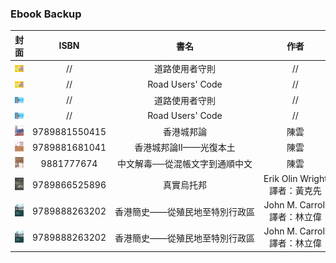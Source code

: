 

### <span id="Ebook"> Ebook Backup</span>

<table>
<thead>
<tr>
<th>封面</th>
<th>ISBN</th>
<th>書名</th>
<th>作者</th>
<th>出版年份</th>
<th>下載</th>
</tr>
</thead>
<tbody>
<tr>
	<td align="center" nowrap="nowrap"><img src="Img/道路使用者守則.jpg" alt="道路使用者守則" width="150"></td>
	<td align="center" nowrap="nowrap"> // </td>
	<td align="center" nowrap="nowrap">道路使用者守則</td>
	<td align="center" nowrap="nowrap"> // </td>
	<td align="center" nowrap="nowrap">2000</td>
	<td align="center" nowrap="nowrap"><a href="https://github.com/LYHPandaKing/EbookBackup/releases/download/Ebook/ruc_2000_chi.pdf">下載</a></td>
</tr>
<tr>
	<td align="center" nowrap="nowrap"><img src="Img/Road%20Users'%20Code.jpg" alt="Road Users' Code" width="150"></td>
	<td align="center" nowrap="nowrap"> // </td>
	<td align="center" nowrap="nowrap">Road Users' Code</td>
	<td align="center" nowrap="nowrap"> // </td>
	<td align="center" nowrap="nowrap">2000</td>
	<td align="center" nowrap="nowrap"><a href="https://github.com/LYHPandaKing/EbookBackup/releases/download/Ebook/ruc_2000_eng.pdf">下載</a></td>
</tr>
<tr>
	<td align="center" nowrap="nowrap"><img src="Img/道路使用者守則_2020.jpg" alt="道路使用者守則_2020" width="150"></td>
	<td align="center" nowrap="nowrap"> // </td>
	<td align="center" nowrap="nowrap">道路使用者守則</td>
	<td align="center" nowrap="nowrap"> // </td>
	<td align="center" nowrap="nowrap">2020</td>
	<td align="center" nowrap="nowrap"><a href="https://github.com/LYHPandaKing/EbookBackup/releases/download/Ebook/road_users_code_2020_chi.pdf">下載</a></td>
</tr>
<tr>
	<td align="center" nowrap="nowrap"><img src="Img/Road%20Users'%20Code_2020.jpg" alt="Road Users' Code_2020" width="150"></td>
	<td align="center" nowrap="nowrap"> // </td>
	<td align="center" nowrap="nowrap">Road Users' Code</td>
	<td align="center" nowrap="nowrap"> // </td>
	<td align="center" nowrap="nowrap">2020</td>
	<td align="center" nowrap="nowrap"><a href="https://github.com/LYHPandaKing/EbookBackup/releases/download/Ebook/road_users_code_2020_eng.pdf">下載</a></td>
</tr>
<tr>
	<td align="center" nowrap="nowrap"><img src="Img/香港城邦論.JPG" alt="香港城邦論" width="150"></td>
	<td align="center" nowrap="nowrap">9789881550415</td>
	<td align="center" nowrap="nowrap">香港城邦論</td>
	<td align="center" nowrap="nowrap">陳雲</td>
	<td align="center" nowrap="nowrap">2012 第二版</td>
	<td align="center" nowrap="nowrap"><a href="https://github.com/LYHPandaKing/EbookBackup/releases/download/Ebook/">下載</a></td>
</tr>
<tr>
	<td align="center" nowrap="nowrap"><img src="Img/香港城邦論_2.JPG" alt="香港城邦論_2" width="150"></td>
	<td align="center" nowrap="nowrap">9789881681041</td>
	<td align="center" nowrap="nowrap">香港城邦論II——光復本土</td>
	<td align="center" nowrap="nowrap">陳雲</td>
	<td align="center" nowrap="nowrap">2014 第二版</td>
	<td align="center" nowrap="nowrap"><a href="https://github.com/LYHPandaKing/EbookBackup/releases/download/Ebook/">下載</a></td>
</tr>
<tr>
	<td align="center" nowrap="nowrap"><img src="Img/中文解毒.JPG" alt="中文解毒" width="150"></td>
	<td align="center" nowrap="nowrap">9881777674</td>
	<td align="center" nowrap="nowrap">中文解毒──從混帳文字到通順中文</td>
	<td align="center" nowrap="nowrap">陳雲</td>
	<td align="center" nowrap="nowrap">2008</td>
	<td align="center" nowrap="nowrap"><a href="https://github.com/LYHPandaKing/EbookBackup/releases/download/Ebook/">下載</a></td>
</tr>
<tr>
	<td align="center" nowrap="nowrap"><img src="Img/真實烏托邦.JPG" alt="真實烏托邦" width="150"></td>
	<td align="center" nowrap="nowrap">9789866525896</td>
	<td align="center" nowrap="nowrap">真實烏托邦</td>
	<td align="center" nowrap="nowrap">Erik Olin Wright<br>譯者：黃克先</td>
	<td align="center" nowrap="nowrap">2015</td>
	<td align="center" nowrap="nowrap"><a href="https://github.com/LYHPandaKing/EbookBackup/releases/download/Ebook/">下載</a></td>
</tr>
<tr>
	<td align="center" nowrap="nowrap"><img src="Img/香港簡史.JPG" alt="香港簡史——從殖民地至特別行政區" width="150"></td>
	<td align="center" nowrap="nowrap">9789888263202</td>
	<td align="center" nowrap="nowrap">香港簡史——從殖民地至特別行政區</td>
	<td align="center" nowrap="nowrap">John M. Carroll<br>譯者：林立偉</td>
	<td align="center" nowrap="nowrap">2013 再版</td>
	<td align="center" nowrap="nowrap"><a href="https://github.com/LYHPandaKing/EbookBackup/releases/download/Ebook/">下載</a></td>
</tr>
<tr>
	<td align="center" nowrap="nowrap"><img src="Img/香港簡史.JPG" alt="香港簡史——從殖民地至特別行政區" width="150"></td>
	<td align="center" nowrap="nowrap">9789888263202</td>
	<td align="center" nowrap="nowrap">香港簡史——從殖民地至特別行政區</td>
	<td align="center" nowrap="nowrap">John M. Carroll<br>譯者：林立偉</td>
	<td align="center" nowrap="nowrap">2013 再版</td>
	<td align="center" nowrap="nowrap"><a href="https://github.com/LYHPandaKing/EbookBackup/releases/download/Ebook/">下載</a></td>
</tr>

</tbody>
</table>
